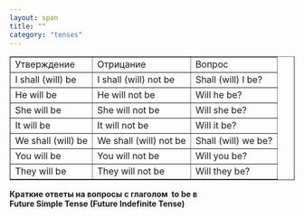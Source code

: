 ```yaml
---
layout: span
title: ""
category: "tenses"
---
```

<section class='rules'><table style="text—align: left;" border="1" cellpadding="5" cellspacing="0"><tbody>
<tr>
<td><span style="font—style: italic;">Утверждение</span></td>
      <td><span style="font—style: italic;">Отрицание</span></td>
      <td><span style="font—style: italic;">Вопрос</span></td>
    </tr>
<tr>
<td>I shall (will) be</td>
      <td>I shall (will) not be</td>
      <td>Shall (will) I be?</td>
    </tr>
<tr>
<td>He will be</td>
      <td>He will not be</td>
      <td>Will he be?</td>
    </tr>
<tr>
<td>She will be</td>
      <td>She will not be</td>
      <td>Will she be?</td>
    </tr>
<tr>
<td>It will be</td>
      <td>It will not be</td>
      <td>Will it be?</td>
    </tr>
<tr>
<td>We shall (will) be</td>
      <td>We shall (will) not be</td>
      <td>Shall (will) we be?</td>
    </tr>
<tr>
<td>You will be</td>
      <td>You will not be </td>
      <td>Will you be?</td>
    </tr>
<tr>
<td>They will be</td>
      <td>They will not be</td>
      <td>Will they be?</td>
    </tr>
</tbody></table>
<p></p>
<b>Краткие ответы на вопросы с глаголом<span style="font—weight: bold;">
 to be в </span><br><span style="font—weight: bold; font—style: italic;">Future</span><span style="font—weight: bold; font—style: italic;"> Simple
Tense (</span><span style="font—weight: bold; font—style: italic;">Future</span><span style="font—weight: bold; font—style: italic;"> Indefinite
Tense)</span>
</b><p><span style="font—weight: bold; font—style: italic;"></span>
</p></section>
